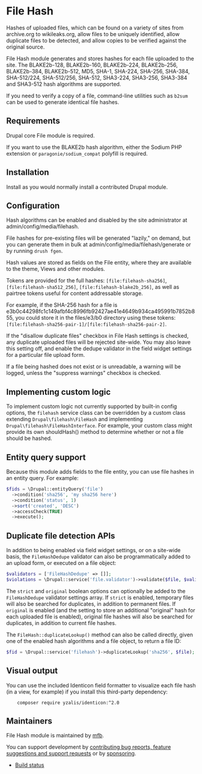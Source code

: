 # File Hash

Hashes of uploaded files, which can be found on a variety of sites from
archive.org to wikileaks.org, allow files to be uniquely identified, allow
duplicate files to be detected, and allow copies to be verified against the
original source.

File Hash module generates and stores hashes for each file uploaded to the site.
The BLAKE2b-128, BLAKE2b-160, BLAKE2b-224, BLAKE2b-256, BLAKE2b-384,
BLAKE2b-512, MD5, SHA<span>-</span>1, SHA<span>-</span>224,
SHA<span>-</span>256, SHA<span>-</span>384, SHA<span>-</span>512/224,
SHA<span>-</span>512/256, SHA<span>-</span>512, SHA3<span>-</span>224,
SHA3<span>-</span>256, SHA3<span>-</span>384 and SHA3<span>-</span>512 hash
algorithms are supported.

If you need to verify a copy of a file, command-line utilities such as `b2sum`
can be used to generate identical file hashes.


## Requirements

Drupal core File module is required.

If you want to use the BLAKE2b hash algorithm, either the Sodium PHP extension
or `paragonie/sodium_compat` polyfill is required.


## Installation

Install as you would normally install a contributed Drupal module.


## Configuration

Hash algorithms can be enabled and disabled by the site administrator at
admin/config/media/filehash.

File hashes for pre-existing files will be generated "lazily," on demand, but
you can generate them in bulk at admin/config/media/filehash/generate or by
running `drush fgen`.

Hash values are stored as fields on the File entity, where they are available to
the theme, Views and other modules.

Tokens are provided for the full hashes: `[file:filehash-sha256]`,
`[file:filehash-sha512_256]`, `[file:filehash-blake2b_256]`, as well as
pairtree tokens useful for content addressable storage.

For example, if the SHA<span>-</span>256 hash for a file is
e3b0c44298fc1c149afbf4c8996fb92427ae41e4649b934ca495991b7852b855, you could
store it in the files/e3/b0 directory using these tokens:
`[file:filehash-sha256-pair-1]/[file:filehash-sha256-pair-2]`.

If the "disallow duplicate files" checkbox in File Hash settings is checked, any
duplicate uploaded files will be rejected site-wide. You may also leave this
setting off, and enable the dedupe validator in the field widget settings for a
particular file upload form.

If a file being hashed does not exist or is unreadable, a warning will be
logged, unless the "suppress warnings" checkbox is checked.


## Implementing custom logic

To implement custom logic not currently supported by built-in config options,
the `filehash` service class can be overridden by a custom class extending
`Drupal\filehash\FileHash` and implementing `Drupal\filehash\FileHashInterface`.
For example, your custom class might provide its own shouldHash() method to
determine whether or not a file should be hashed.


## Entity query support

Because this module adds fields to the file entity, you can use file hashes in
an entity query. For example:

```php
$fids = \Drupal::entityQuery('file')
  ->condition('sha256', 'my sha256 here')
  ->condition('status', 1)
  ->sort('created', 'DESC')
  ->accessCheck(TRUE)
  ->execute();
```


## Duplicate file detection APIs

In addition to being enabled via field widget settings, or on a site-wide basis,
the `FileHashDedupe` validator can also be programmatically added to an upload
form, or executed on a file object:

```php
$validators = ['FileHashDedupe' => []];
$violations = \Drupal::service('file.validator')->validate($file, $validators);
```

The `strict` and `original` boolean options can optionally be added to the
`FileHashDedupe` validator settings array. If `strict` is enabled, temporary
files will also be searched for duplicates, in addition to permanent files. If
`original` is enabled (and the setting to store an additional "original" hash
for each uploaded file is enabled), original file hashes will also be searched
for duplicates, in addition to current file hashes.

The `FileHash::duplicateLookup()` method can also be called directly, given one
of the enabled hash algorithms and a file object, to return a file ID:

```php
$fid = \Drupal::service('filehash')->duplicateLookup('sha256', $file);
```


## Visual output

You can use the included Identicon field formatter to visualize each file hash
(in a view, for example) if you install this third-party dependency:

        composer require yzalis/identicon:^2.0


## Maintainers

File Hash module is maintained by [mfb](https://www.drupal.org/u/mfb).

You can support development by [contributing bug reports, feature suggestions
and support requests](https://www.drupal.org/project/issues/filehash) or by
[sponsoring](https://github.com/sponsors/mfb).

- [Build status](https://git.drupalcode.org/project/filehash/-/pipelines?ref=3.x)
